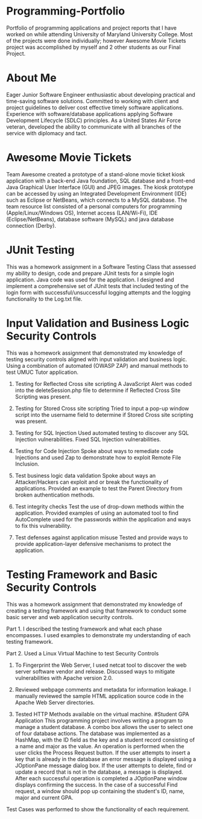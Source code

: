 # Programming-Portfolio
Portfolio of programming applications and project reports that I have worked on while attending University of Maryland University College. Most of the projects were done individually; however Awesome Movie Tickets project was accomplished by myself and 2 other students as our Final Project.
# About Me
Eager Junior Software Engineer enthusiastic about developing practical and time-saving software solutions.  Committed to working with client and project guidelines to deliver cost effective timely software applications.  Experience with software/database applications applying Software Development Lifecycle (SDLC) principles.  As a United States Air Force veteran, developed the ability to communicate with all branches of the service with diplomacy and tact.  
# Awesome Movie Tickets
Team Awesome created a prototype of a stand-alone movie ticket kiosk application 
with a back-end Java foundation, SQL database and a front-end Java Graphical User 
Interface (GUI) and JPEG images.  The kiosk prototype can be accessed by using an 
Integrated Development Environment (IDE) such as Eclipse or NetBeans, which 
connects to a MySQL database.  The team resource list consisted of a personal computers 
for programming (Apple/Linux/Windows OS), Internet access (LAN/Wi-Fi), IDE 
(Eclipse/NetBeans), database software (MySQL) and java database connection (Derby). 
# JUnit Testing
This was a homework assignment in a Software Testing Class that assessed my ability to design, code and prepare JUnit tests for a simple login application. Java code was used for the application. I designed and implement a comprehensive set of JUnit tests that included testing of the login form with successful/unsuccessful logging attempts and the logging functionality to the Log.txt file.
# Input Validation and Business Logic Security Controls
This was a homework assignment that demonstrated my knowledge of testing security controls aligned with input validation and business logic.  Using a combination of automated (OWASP ZAP) and manual methods to test UMUC Tutor application.
1.	Testing for Reflected Cross site scripting
A  JavaScript Alert was coded into the deleteSession.php file to determine if Reflected Cross Site Scripting was present.

2.	Testing for Stored Cross site scripting
Tried to input a pop-up window script into the username field to determine if Stored Cross site scripting was present.

3.	Testing for SQL Injection
Used automated testing to discover any SQL Injection vulnerabilities.  Fixed SQL Injection vulnerabilities.

4.	Testing for Code Injection
Spoke about ways to remediate code Injections and used Zap to demonstrate how to exploit Remote File Inclusion.

5.	Test business logic data validation
Spoke about ways an Attacker/Hackers can exploit and or break the functionality of applications.  Provided an example to test the Parent Directory from broken authentication methods.

6.	Test integrity checks
Test the use of drop-down methods within the application.  Provided examples of using an automated tool to find AutoComplete used for the passwords within the application and ways to fix this vulnerability.

7.	Test defenses against application misuse
Tested and provide ways to provide application-layer defensive mechanisms to protect the application.
# Testing Framework and Basic Security Controls 
This was a homework assignment that demonstrated my knowledge of creating a testing framework and using that framework to conduct some basic server and web application security controls.

Part 1. I described the testing framework and what each phase encompasses. I used examples to demonstrate my understanding of each testing framework.

Part 2. Used a Linux Virtual Machine to test Security Controls
1. To Fingerprint the Web Server, I used netcat tool to discover the web server software vendor and release. Discussed ways to mitigate vulnerabilities with Apache version 2.0.

2. Reviewed webpage comments and metadata for information leakage. I manually reviewed the sample HTML application source code in the Apache Web Server directories.

3. Tested HTTP Methods available on the virtual machine.
#Student GPA Application
This programming project involves writing a program to manage a student database. A combo box  allows the user to select one of  four database actions. The database was implemented as a HashMap, with the ID field as the key and a student record consisting of a name and major as the value. An operation is performed when the user clicks the Process Request button. If the user attempts to insert a key that is already in the database an error message is displayed using a JOptionPane message dialog box. If the user attempts to delete, find or update a record that is not in the database, a message is  displayed. After each successful operation is completed a JOptionPane window displays confirming the success. In the case of a successful Find request, a window should pop up containing the student's ID, name, major and current GPA.

Test Cases was performed to show the functionality of each requirement.
